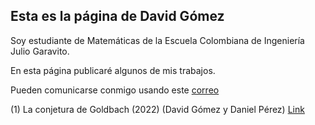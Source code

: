 ## Esta es la página de David Gómez

Soy estudiante de Matemáticas de la Escuela Colombiana de Ingeniería Julio Garavito. 

En esta página publicaré algunos de mis trabajos.

Pueden comunicarse conmigo usando este [correo](https://outlook.office.com/mail/deeplink/compose?mailtouri=mailto%3Adavid.gomez-o%40mail.escuelaing.edu.co)

(1) La conjetura de Goldbach (2022) (David Gómez y Daniel Pérez) [Link](https://github.com/Dago-26/Dago-26.github.io/blob/main/La%20Conjetura%20de%20Goldbach.pdf)
